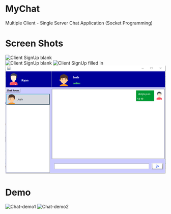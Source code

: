 # MyChat
Multiple Client - Single Server Chat Application (Socket Programming)
# Screen Shots
![Client SignUp blank](https://live.staticflickr.com/65535/51075434562_6aee56c658.jpg)
<br>
![Client SignUp blank](https://live.staticflickr.com/65535/51075332506_72b829025a_n.jpg)
![Client SignUp filled in](https://live.staticflickr.com/65535/51006151515_82828f126a_n.jpg)
<br>
![Client Main Interface](27.03.2021_14.20.12_REC.png)
# Demo
![Chat-demo1](https://64.media.tumblr.com/17f108f1287b3aacca610b731c734ec4/668579fb5c064957-8b/s1280x1920/7f17135c1c60fd8ef12c11549a3565be99c6f6e2.gif)
![Chat-demo2](https://64.media.tumblr.com/7d6723f51f7db60948188f756ba641d7/e332fb78fa77484f-2c/s1280x1920/8387b9b10af3f8f7a27a5a455ba3a20a1cba7e4b.gif)
